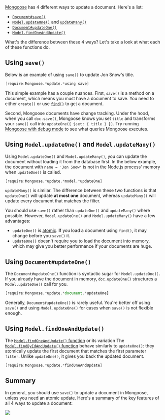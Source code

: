 [Mongoose](https://mongoosejs.com/) has 4 different ways to update a document. Here's a list:

* [`Document#save()`](https://mongoosejs.com/docs/api.html#document_Document-save)
* [`Model.updateOne()`](https://mongoosejs.com/docs/api.html#model_Model.updateOne) and [`updateMany()`](https://mongoosejs.com/docs/api.html#model_Model.updateMany)
* [`Document#updateOne()`](https://mongoosejs.com/docs/api.html#document_Document-updateOne)
* [`Model.findOneAndUpdate()`](https://mongoosejs.com/docs/api.html#model_Model.findOneAndUpdate)

What's the difference between these 4 ways? Let's take a look at what each of these functions do.

Using `save()`
--------------

Below is an example of using `save()` to update Jon Snow's title.

```javascript
[require:Mongoose.*update.*using save]
```

This simple example has a couple nuances. First, `save()` is a method on a document, which means you must have a document to save. You need to either `create()` or use [`find()`](http://thecodebarbarian.com/how-find-works-in-mongoose.html) to get a document.

Second, Mongoose documents have change tracking. Under the hood, when you call `doc.save()`, Mongoose knows you set `title` and transforms your `save()` call into `updateOne({ $set: { title } })`. Try running [Mongoose with debug mode](https://mongoosejs.com/docs/api.html#mongoose_Mongoose-set) to see what queries Mongoose executes.

Using `Model.updateOne()` and `Model.updateMany()`
--------------------------------------------------

Using `Model.updateOne()` and `Model.updateMany()`, you can update the document without loading it from the database first. In the below example, the document with `name = 'Jon Snow'` is not in the Node.js process' memory when `updateOne()` is called.

```javascript
[require:Mongoose.*update.*model.*updateOne]
```

`updateMany()` is similar. The difference between these two functions is that `updateOne()` will update **at most one** document, whereas `updateMany()` will update every document that matches the filter.

You should use `save()` rather than `updateOne()` and `updateMany()` where possible. However, `Model.updateOne()` and `Model.updateMany()` have a few advantages:

* `updateOne()` is [atomic](https://docs.mongodb.com/manual/core/write-operations-atomicity/#atomicity). If you load a document using `find()`, it may change before you `save()` it.
* `updateOne()` doesn't require you to load the document into memory, which may give you better performance if your documents are huge.

Using `Document#updateOne()`
----------------------------

The `Document#updateOne()` function is syntactic sugar for `Model.updateOne()`. If you already have the document in memory, `doc.updateOne()` structures a `Model.updateOne()` call for you.

```javascript
[require:Mongoose.*update.*document.*updateOne]
```

Generally, `Document#updateOne()` is rarely useful. You're better off using `save()` and using `Model.updateOne()` for cases when `save()` is not flexible enough.

Using `Model.findOneAndUpdate()`
--------------------------------

The [`Model.findOneAndUpdate()` function](https://mongoosejs.com/docs/api.html#model_Model.findOneAndUpdate) or its variation The [`Model.findByIdAndUpdate()` function](https://mongoosejs.com/docs/api.html#model_Model.findByIdAndUpdate) behave similarly to `updateOne()`: they atomically update the first document that matches the first parameter `filter`. Unlike `updateOne()`, it gives you back the updated document.

```javascript
[require:Mongoose.*update.*findOneAndUpdate]
```

Summary
-------

In general, you should use `save()` to update a document in Mongoose, unless you
need an atomic update. Here's a summary of the key features of all 4 ways to update a document:

<img src="/assets/mongoose_update.png">

